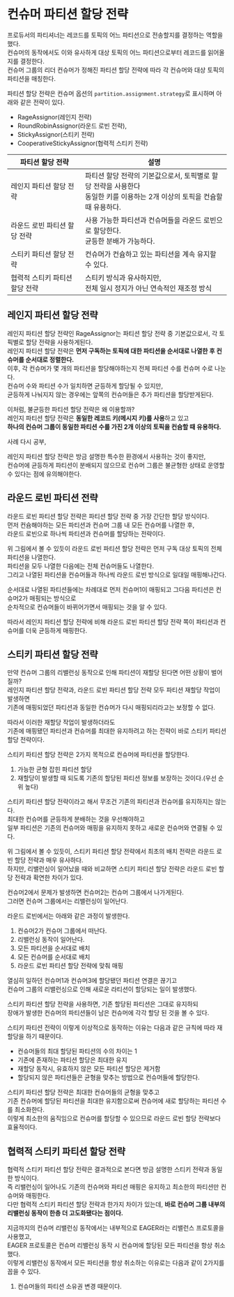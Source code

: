 # 컨슈머 파티션 할당 전략

프로듀서의 파티셔너는 레코드를 토픽의 어느 파티션으로 전송할지를 결정하는 역할을 했다.      
컨슈머의 동작에서도 이와 유사하게 대상 토픽의 어느 파티션으로부터 레코드를 읽어올지를 결정한다.     
컨슈머 그룹의 리더 컨슈머가 정해진 파티션 할당 전략에 따라 각 컨슈머와 대상 토픽의 파티션을 매칭한다.    
  
파티션 할당 전략은 컨슈머 옵션의 `partition.assignment.strategy`로 표시하며 아래와 같은 전략이 있다.       

* RageAssignor(레인지 전략)
* RoundRobinAssignor(라운드 로빈 전략),   
* StickyAssignor(스티키 전략)
* CooperativeStickyAssignor(협력적 스티키 전략)

|파티션 할당 전략|설명|
|------------|---|
|레인지 파티션 할당 전략|파티션 할당 전략의 기본값으로서, 토픽별로 할당 전략을 사용한다<br>동일한 키를 이용하는 2개 이상의 토픽을 컨슘할 때 유용하다.|
|라운드 로빈 파티션 할당 전략|사용 가능한 파티션과 컨슈머들을 라운드 로빈으로 할당한다.<br>균등한 분배가 가능하다.|
|스티키 파티션 할당 전략|컨슈머가 컨슘하고 있는 파티션을 계속 유지할 수 있다.|
|협력적 스티키 파티션 할당 전략|스티키 방식과 유사하지만,<br>전체 일시 정지가 아닌 연속적인 재조정 방식|

## 레인지 파티션 할당 전략 

레인지 파티션 할당 전략인 RageAssignor는 파티션 할당 전략 중 기본값으로서, 각 토픽별로 할당 전략을 사용하게된다.     
레인지 파티션 할당 전략은 **먼저 구독하는 토픽에 대한 파티션을 순서대로 나열한 후 컨슈머를 순서대로 정렬한다.**       
이후, 각 컨슈머가 몇 개의 파티션을 할당해야하는지 전체 파티션 수를 컨슈머 수로 나눈다.   
컨슈머 수와 파티션 수가 일치하면 균등하게 할당될 수 있지만,     
균등하게 나눠지지 않는 경우에는 앞쪽의 컨슈머들은 추가 파티션을 할당받게된다.  

[](#)
    
이처럼, 불균등한 파티션 할당 전략은 왜 이용할까?       
레인지 파티션 할당 전략은 **동일한 레코드 키(메시지 키)를 사용**하고 있고         
**하나의 컨슈머 그룹이 동일한 파티션 수를 가진 2개 이상의 토픽을 컨슘할 때 유용하다.**      

사례 다시 공부,  
 
레인지 파티션 할당 전략은 방금 설명한  특수한 환경에서 사용하는 것이 좋지만,      
컨슈머에 균등하게 파티션이 분배되지 않으므로 컨슈머 그룹은 불균형한 상태로 운영할 수 있다는 점에 유의해야한다.  

## 라운드 로빈 파티션 전략 

라운드 로빈 파티션 할당 전략은 파티션 할당 전략 중 가장 간단한 할당 방식이다.   
먼저 컨슘해야하는 모든 파티션과 컨슈머 그룹 내 모든 컨슈머를 나열한 후,    
라운드 로빈으로 하나씩 파티션과 컨슈머를 할당하는 전략이다.     

[](#)  

위 그림에서 볼 수 있듯이 라운드 로빈 파티션 할당 전략은 먼저 구독 대상 토픽의 전체 파티션을 나열한다.     
파티션을 모두 나열한 다음에는 전체 컨슈머들도 나열한다.     
그리고 나열된 파티션을 컨슈머들과 하나씩 라운드 로빈 방식으로 일대일 매핑해나간다.       
 
순서대로 나열된 파티션들에는 차례대로 먼저 컨슈머1이 매핑되고 그다음 파티션은 컨슈머2가 매핑되는 방식으로     
순차적으로 컨슈머들이 바뀌어가면서 매핑되는 것을 알 수 있다.     
  
따라서 레인지 파티션 할당 전략에 비해 라운드 로빈 파티션 할당 전략 쪽이 파티션과 컨슈머를 더욱 균등하게 매핑한다.    

## 스티키 파티션 할당 전략 

만약 컨슈머 그룹의 리밸런싱 동작으로 인해 파티션이 재할당 된다면 어떤 상황이 벌어질까?     
레인지 파티션 할당 전략과, 라운드 로빈 파티션 할당 전략 모두 파티션 재할당 작업이 발생하면        
기존에 매핑되었던 파티션과 동일한 컨슈머가 다시 매핑되리라고는 보정할 수 없다.    
  
따라서 이러한 재할당 작업이 발생하더라도    
기존에 매핑됐던 파티션과 컨슈머를 최대한 유지하려고 하는 전략이 바로 스티키 파티션 할당 전략이다.  

스티키 파티션 할당 전략은 2가지 목적으로 컨슈머에 파티션을 할당한다.    
  
1. 가능한 균형 잡힌 파티션 할당     
2. 재할당이 발생할 때 되도록 기존의 할당된 파티션 정보를 보장하는 것이다.(우선 순위 높다)   
  
스티키 파티션 할당 전략이라고 해서 무조건 기존의 파티션과 컨슈머를 유지하지는 않는다.  
최대한 컨슈머를 균등하게 분배하는 것을 우선해야하고   
일부 파티션은 기존의 컨슈머와 매핑을 유지하지 못하고 새로운 컨슈머와 연결될 수 있다.  

[](#) 

위 그림에서 볼 수 있듯이, 스티키 파티션 할당 전략에서 최초의 배치 전략은 라운드 로빈 할당 전략과 매우 유사하다.      
하지만, 리밸런싱이 일어났을 때와 비교하면 스티키 파티션 할당 전략은 라운드 로빈 할당 전략과 확연한 차이가 있다.    

컨슈머2에서 문제가 발생하면 컨슈머2는 컨슈머 그룹에서 나가게된다.   
그러면 컨슈머 그룹에서는 리밸런싱이 일어난다.   

[](#)  

라운드 로빈에서는 아래와 같은 과정이 발생한다.  

1. 컨슈머2가 컨슈머 그룹에서 떠난다.  
2. 리밸런싱 동작이 일어난다.  
3. 모든 파티션을 순서대로 배치
4. 모든 컨슈머를 순서대로 배치 
5. 라운드 로빈 파티션 할당 전략에 맞춰 매핑 

열심히 일하던 컨슈머1과 컨슈머3에 할당됐던 파티션 연결은 끊기고      
컨슈머 그룹의 리밸런싱으로 인해 새로운 라티션이 할당되는 일이 발생했다.  

[](#) 

스티키 파티션 할당 전략을 사용하면, 기존 할당된 파티션은 그대로 유지하되     
장애가 발생한 컨슈머의 파티션들이 남은 컨슈머에 각각 할당 된 것을 볼 수 있다.  

스티키 파티션 전략이 이렇게 이상적으로 동작하는 이유는 다음과 같은 규칙에 따라 재할당을 하기 때문이다.   
    
* 컨슈머들의 최대 할당된 파티션의 수의 차이는 1  
* 기존에 존재하는 파티션 할당은 최대한 유지    
* 재할당 동작시, 유효하지 않은 모든 파티션 할당은 제거함   
* 할당되지 않은 파티션들은 균형을 맞추는 방법으로 컨슈머들에 할당한다.  
  
스티키 파티션 할당 전략은 최대한 컨슈머들의 균형을 맞추고      
기존 컨슈머에 할당된 파티션을 최대한 유지함으로써 컨슈머에 새로 할당하는 파티션 수를 최소화한다.     
이렇게 최소한의 움직임으로 컨슈머를 할당할 수 있으므로 라운드 로빈 할당 전략보다 효율적이다.    

## 협력적 스티키 파티션 할당 전략 
  
협력적 스티키 파티션 할당 전략은 결과적으로 본다면 방금 설명한 스티키 전략과 동일한 방식이다.      
즉 리밸런싱이 일어나도 기존의 컨슈머와 파티션 매핑은 유지하고 최소한의 파티션만 컨슈머와 매핑한다.       
다만 협력적 스티키 파티션 할당 전략과 한가지 차이가 있는데, **바로 컨슈머 그룹 내부의 리밸런싱 동작이 한층 더 고도화됐다는 점이다.**   
     
지금까지의 컨슈머 리밸런싱 동작에서는 내부적으로 EAGER라는 리밸런스 프로토콜을 사용했고,                
EAGER 프로토콜은 컨슈머 리밸런싱 동작 시 컨슈머에 할당된 모든 파티션을 항상 취소했다.              
이렇게 리밸런싱 동작에서 모든 파티션을 항상 취소하는 이유로는 다음과 같이 2가지를 꼽을 수 있다.         

1. 컨슈머들의 파티션 소유권 변경 때문이다.   





